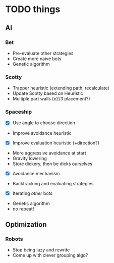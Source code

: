 
# TODO things

## AI

### Bet

- Pre-evaluate other strategies
- Create more naive bots
- Genetic algorithm

### Scotty

- Trapper heuristic (extending path, recalculate)
- Update Scotty based on Heuristic
- Multiple part walls (x2/3 placement?)

### Spaceship

- [X] Use angle to choose direction
- Improve avoidance heuristic
- [X] Improve evaluation heuristic (+direction?)

- More aggressive avoidance at start
- Gravity lowering
- Store dickery, then be dicks ourselves
- [X] Avoidance mechanism
- Backtracking and evaluating strategies
- [X] Iterating *other* bots
- Genetic algorithm
- no repeat!


## Optimization

### Robots

- Stop being lazy and rewrite
- Come up with clever grouping algo?
